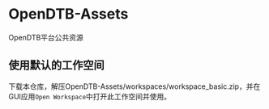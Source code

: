 # OpenDTB-Assets
OpenDTB平台公共资源

## 使用默认的工作空间

下载本仓库，解压OpenDTB-Assets/workspaces/workspace_basic.zip，并在GUI应用`Open Workspace`中打开此工作空间并使用。